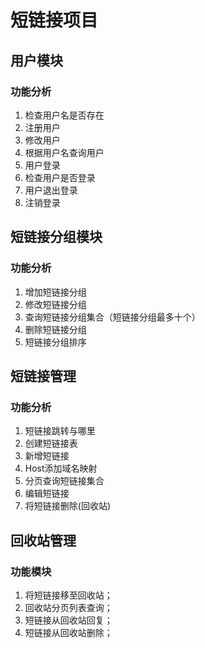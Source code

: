 # 短链接项目

## 用户模块

### 功能分析

1. 检查用户名是否存在
2. 注册用户
3. 修改用户
4. 根据用户名查询用户
5. 用户登录
6. 检查用户是否登录
7. 用户退出登录
8. 注销登录

## 短链接分组模块

### 功能分析

1. 增加短链接分组
2. 修改短链接分组
3. 查询短链接分组集合（短链接分组最多十个）
4. 删除短链接分组
5. 短链接分组排序

## 短链接管理

### 功能分析

1. 短链接跳转与哪里
2. 创建短链接表
3. 新增短链接
4. Host添加域名映射
5. 分页查询短链接集合
6. 编辑短链接
7. 将短链接删除(回收站)

## 回收站管理
### 功能模块
1. 将短链接移至回收站；
2. 回收站分页列表查询；
3. 短链接从回收站回复；
4. 短链接从回收站删除；